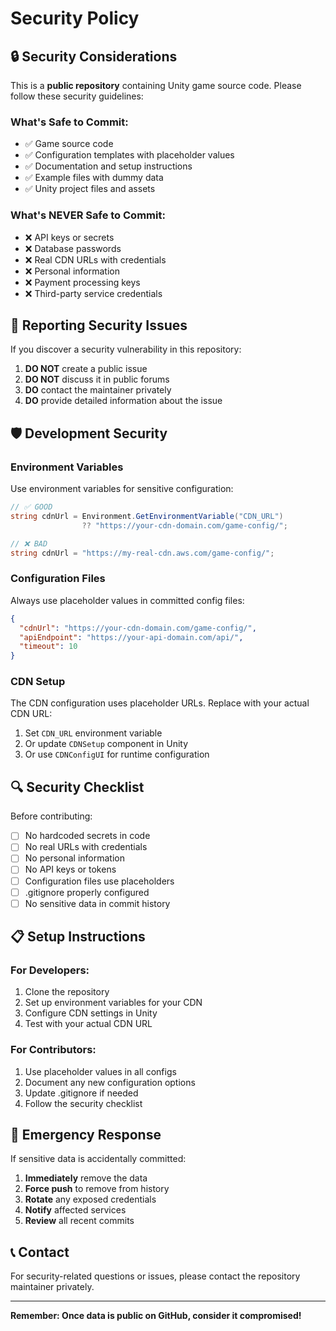 # Security Policy

## 🔒 Security Considerations

This is a **public repository** containing Unity game source code. Please follow these security guidelines:

### **What's Safe to Commit:**
- ✅ Game source code
- ✅ Configuration templates with placeholder values
- ✅ Documentation and setup instructions
- ✅ Example files with dummy data
- ✅ Unity project files and assets

### **What's NEVER Safe to Commit:**
- ❌ API keys or secrets
- ❌ Database passwords
- ❌ Real CDN URLs with credentials
- ❌ Personal information
- ❌ Payment processing keys
- ❌ Third-party service credentials

## 🚨 Reporting Security Issues

If you discover a security vulnerability in this repository:

1. **DO NOT** create a public issue
2. **DO NOT** discuss it in public forums
3. **DO** contact the maintainer privately
4. **DO** provide detailed information about the issue

## 🛡️ Development Security

### **Environment Variables**
Use environment variables for sensitive configuration:

```csharp
// ✅ GOOD
string cdnUrl = Environment.GetEnvironmentVariable("CDN_URL") 
                ?? "https://your-cdn-domain.com/game-config/";

// ❌ BAD
string cdnUrl = "https://my-real-cdn.aws.com/game-config/";
```

### **Configuration Files**
Always use placeholder values in committed config files:

```json
{
  "cdnUrl": "https://your-cdn-domain.com/game-config/",
  "apiEndpoint": "https://your-api-domain.com/api/",
  "timeout": 10
}
```

### **CDN Setup**
The CDN configuration uses placeholder URLs. Replace with your actual CDN URL:

1. Set `CDN_URL` environment variable
2. Or update `CDNSetup` component in Unity
3. Or use `CDNConfigUI` for runtime configuration

## 🔍 Security Checklist

Before contributing:

- [ ] No hardcoded secrets in code
- [ ] No real URLs with credentials
- [ ] No personal information
- [ ] No API keys or tokens
- [ ] Configuration files use placeholders
- [ ] .gitignore properly configured
- [ ] No sensitive data in commit history

## 📋 Setup Instructions

### **For Developers:**
1. Clone the repository
2. Set up environment variables for your CDN
3. Configure CDN settings in Unity
4. Test with your actual CDN URL

### **For Contributors:**
1. Use placeholder values in all configs
2. Document any new configuration options
3. Update .gitignore if needed
4. Follow the security checklist

## 🚨 Emergency Response

If sensitive data is accidentally committed:

1. **Immediately** remove the data
2. **Force push** to remove from history
3. **Rotate** any exposed credentials
4. **Notify** affected services
5. **Review** all recent commits

## 📞 Contact

For security-related questions or issues, please contact the repository maintainer privately.

---

**Remember: Once data is public on GitHub, consider it compromised!**

